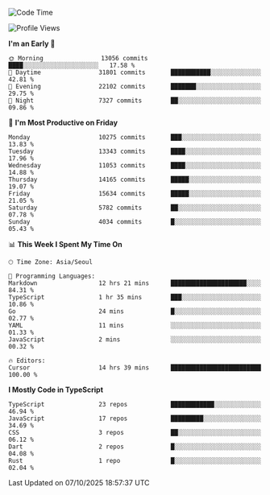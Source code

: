 <!--START_SECTION:waka-->
![Code Time](http://img.shields.io/badge/Code%20Time-8%2C344%20hrs%2024%20mins-blue)

![Profile Views](http://img.shields.io/badge/Profile%20Views-0-blue)

**I'm an Early 🐤** 

```text
🌞 Morning                13056 commits       ████░░░░░░░░░░░░░░░░░░░░░   17.58 % 
🌆 Daytime                31801 commits       ███████████░░░░░░░░░░░░░░   42.81 % 
🌃 Evening                22102 commits       ███████░░░░░░░░░░░░░░░░░░   29.75 % 
🌙 Night                  7327 commits        ██░░░░░░░░░░░░░░░░░░░░░░░   09.86 % 
```
📅 **I'm Most Productive on Friday** 

```text
Monday                   10275 commits       ███░░░░░░░░░░░░░░░░░░░░░░   13.83 % 
Tuesday                  13343 commits       ████░░░░░░░░░░░░░░░░░░░░░   17.96 % 
Wednesday                11053 commits       ████░░░░░░░░░░░░░░░░░░░░░   14.88 % 
Thursday                 14165 commits       █████░░░░░░░░░░░░░░░░░░░░   19.07 % 
Friday                   15634 commits       █████░░░░░░░░░░░░░░░░░░░░   21.05 % 
Saturday                 5782 commits        ██░░░░░░░░░░░░░░░░░░░░░░░   07.78 % 
Sunday                   4034 commits        █░░░░░░░░░░░░░░░░░░░░░░░░   05.43 % 
```


📊 **This Week I Spent My Time On** 

```text
🕑︎ Time Zone: Asia/Seoul

💬 Programming Languages: 
Markdown                 12 hrs 21 mins      █████████████████████░░░░   84.31 % 
TypeScript               1 hr 35 mins        ███░░░░░░░░░░░░░░░░░░░░░░   10.86 % 
Go                       24 mins             █░░░░░░░░░░░░░░░░░░░░░░░░   02.77 % 
YAML                     11 mins             ░░░░░░░░░░░░░░░░░░░░░░░░░   01.33 % 
JavaScript               2 mins              ░░░░░░░░░░░░░░░░░░░░░░░░░   00.32 % 

🔥 Editors: 
Cursor                   14 hrs 39 mins      █████████████████████████   100.00 % 
```

**I Mostly Code in TypeScript** 

```text
TypeScript               23 repos            ████████████░░░░░░░░░░░░░   46.94 % 
JavaScript               17 repos            █████████░░░░░░░░░░░░░░░░   34.69 % 
CSS                      3 repos             ██░░░░░░░░░░░░░░░░░░░░░░░   06.12 % 
Dart                     2 repos             █░░░░░░░░░░░░░░░░░░░░░░░░   04.08 % 
Rust                     1 repo              █░░░░░░░░░░░░░░░░░░░░░░░░   02.04 % 
```




 Last Updated on 07/10/2025 18:57:37 UTC
<!--END_SECTION:waka-->
